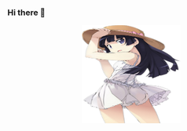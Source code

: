 ### Hi there 👋
<p align="center">
    <img src="https://github.com/bklol/bklol/blob/main/goku.png" width="200" height="200" alt="go-cqhttp">
</p>
